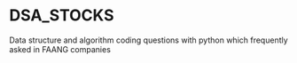 # DSA_STOCKS
Data structure and algorithm coding questions with python which frequently asked in FAANG companies
